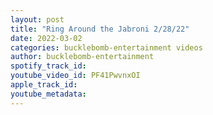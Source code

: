 ```yaml
---
layout: post
title: "Ring Around the Jabroni 2/28/22"
date: 2022-03-02
categories: bucklebomb-entertainment videos
author: bucklebomb-entertainment
spotify_track_id: 
youtube_video_id: PF41PwvnxOI
apple_track_id: 
youtube_metadata: 
---
```

